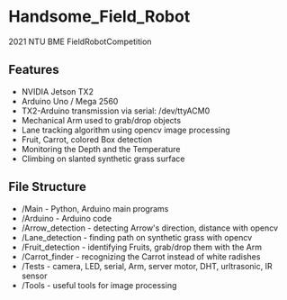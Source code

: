 # Handsome_Field_Robot

2021 NTU BME FieldRobotCompetition

## Features

- NVIDIA Jetson TX2
- Arduino Uno / Mega 2560
- TX2-Arduino transmission via serial: /dev/ttyACM0
- Mechanical Arm used to grab/drop objects
- Lane tracking algorithm using opencv image processing
- Fruit, Carrot, colored Box detection
- Monitoring the Depth and the Temperature
- Climbing on slanted synthetic grass surface 

## File Structure

+ /Main - Python, Arduino main programs
+ /Arduino - Arduino code
+ /Arrow_detection - detecting Arrow's direction, distance with opencv
+ /Lane_detection - finding path on synthetic grass with opencv
+ /Fruit_detection - identifying Fruits, grab/drop them with the Arm
+ /Carrot_finder - recognizing the Carrot instead of white radishes
+ /Tests - camera, LED, serial, Arm, server motor, DHT, urltrasonic, IR sensor
+ /Tools - useful tools for image processing 
